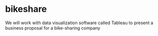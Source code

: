 # bikeshare
We will work with data visualization software called Tableau to present a business proposal for a bike-sharing company
